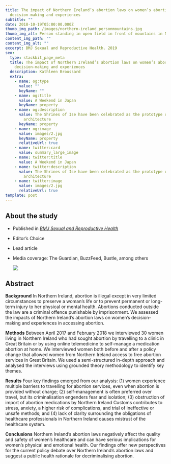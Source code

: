 ```yaml
---
title: The impact of Northern Ireland’s abortion laws on women’s abortion
  decision-making and experiences
subtitle: ""
date: 2018-10-19T05:00:00.000Z
thumb_img_path: /images/northern-ireland_personmountains.jpg
thumb_img_alt: Person standing in open field in front of mountains in Northern Ireland
content_img_path: ""
content_img_alt: ""
excerpt: BMJ Sexual and Reproductive Health. 2019
seo:
  type: stackbit_page_meta
  title: The impact of Northern Ireland’s abortion laws on women’s abortion
    decision-making and experiences
  description: Kathleen Broussard
  extra:
    - name: og:type
      value: ""
      keyName: ""
    - name: og:title
      value: A Weekend in Japan
      keyName: property
    - name: og:description
      value: The Shrines of Ise have been celebrated as the prototype of Japanese
        architecture
      keyName: property
    - name: og:image
      value: images/2.jpg
      keyName: property
      relativeUrl: true
    - name: twitter:card
      value: summary_large_image
    - name: twitter:title
      value: A Weekend in Japan
    - name: twitter:description
      value: The Shrines of Ise have been celebrated as the prototype of Japanese
        architecture
    - name: twitter:image
      value: images/2.jpg
      relativeUrl: true
template: post
---
```

## **About the study**

* Published in *[BMJ Sexual and Reproductive Health](http://dx.doi.org/10.1136/bmjsrh-2018-200198)*
* Editor’s Choice
* Lead article 
* Media coverage: The Guardian, BuzzFeed, Bustle, among others 

    ![](/images/bmjsrh_northernireland.jpg)

## Abstract

**Background** In Northern Ireland, abortion is illegal except in very limited circumstances to preserve a woman’s life or to prevent permanent or long-term injury to her physical or mental health. Abortions conducted outside the law are a criminal offence punishable by imprisonment. We assessed the impacts of Northern Ireland’s abortion laws on women’s decision-making and experiences in accessing abortion.

**Methods** Between April 2017 and February 2018 we interviewed 30 women living in Northern Ireland who had sought abortion by travelling to a clinic in Great Britain or by using online telemedicine to self-manage a medication abortion at home. We interviewed women both before and after a policy change that allowed women from Northern Ireland access to free abortion services in Great Britain. We used a semi-structured in-depth approach and analysed the interviews using grounded theory methodology to identify key themes.

**Results** Four key findings emerged from our analysis: (1) women experience multiple barriers to travelling for abortion services, even when abortion is provided without charge; (2) self-management is often preferred over travel, but its criminalisation engenders fear and isolation; (3) obstruction of import of abortion medications by Northern Ireland Customs contributes to stress, anxiety, a higher risk of complications, and trial of ineffective or unsafe methods; and (4) lack of clarity surrounding the obligations of healthcare professionals in Northern Ireland causes mistrust of the healthcare system.

**Conclusions** Northern Ireland’s abortion laws negatively affect the quality and safety of women’s healthcare and can have serious implications for women’s physical and emotional health. Our findings offer new perspectives for the current policy debate over Northern Ireland’s abortion laws and suggest a public health rationale for decriminalising abortion.